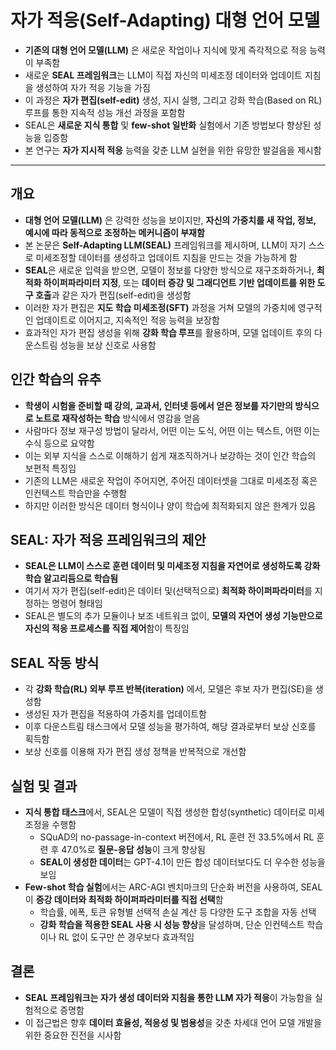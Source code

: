# 자가 적응(Self-Adapting) 대형 언어 모델


* **기존의 대형 언어 모델(LLM)** 은 새로운 작업이나 지식에 맞게 즉각적으로 적응 능력이 부족함
* 새로운 **SEAL 프레임워크**는 LLM이 직접 자신의 미세조정 데이터와 업데이트 지침을 생성하여 자가 적응 기능을 가짐
* 이 과정은 **자가 편집(self-edit)** 생성, 지시 실행, 그리고 강화 학습(Based on RL) 루프를 통한 지속적 성능 개선 과정을 포함함
* SEAL은 **새로운 지식 통합** 및 **few-shot 일반화** 실험에서 기존 방법보다 향상된 성능을 입증함
* 본 연구는 **자가 지시적 적응** 능력을 갖춘 LLM 실현을 위한 유망한 발걸음을 제시함

---

개요
--

* **대형 언어 모델(LLM)** 은 강력한 성능을 보이지만, **자신의 가중치를 새 작업, 정보, 예시에 따라 동적으로 조정하는 메커니즘이 부재함**
* 본 논문은 **Self-Adapting LLM(SEAL)** 프레임워크를 제시하며, LLM이 자기 스스로 미세조정할 데이터를 생성하고 업데이트 지침을 만드는 것을 가능하게 함
* **SEAL**은 새로운 입력을 받으면, 모델이 정보를 다양한 방식으로 재구조화하거나, **최적화 하이퍼파라미터 지정**, 또는 **데이터 증강 및 그래디언트 기반 업데이트를 위한 도구 호출**과 같은 자가 편집(self-edit)을 생성함
* 이러한 자가 편집은 **지도 학습 미세조정(SFT)** 과정을 거쳐 모델의 가중치에 영구적인 업데이트로 이어지고, 지속적인 적응 능력을 보장함
* 효과적인 자가 편집 생성을 위해 **강화 학습 루프**를 활용하며, 모델 업데이트 후의 다운스트림 성능을 보상 신호로 사용함

인간 학습의 유추
---------

* **학생이 시험을 준비할 때 강의, 교과서, 인터넷 등에서 얻은 정보를 자기만의 방식으로 노트로 재작성하는 학습** 방식에서 영감을 얻음
* 사람마다 정보 재구성 방법이 달라서, 어떤 이는 도식, 어떤 이는 텍스트, 어떤 이는 수식 등으로 요약함
* 이는 외부 지식을 스스로 이해하기 쉽게 재조직하거나 보강하는 것이 인간 학습의 보편적 특징임
* 기존의 LLM은 새로운 작업이 주어지면, 주어진 데이터셋을 그대로 미세조정 혹은 인컨텍스트 학습만을 수행함
* 하지만 이러한 방식은 데이터 형식이나 양이 학습에 최적화되지 않은 한계가 있음

SEAL: 자가 적응 프레임워크의 제안
---------------------

* **SEAL은 LLM이 스스로 훈련 데이터 및 미세조정 지침을 자연어로 생성하도록 강화 학습 알고리듬으로 학습됨**
* 여기서 자가 편집(self-edit)은 데이터 및(선택적으로) **최적화 하이퍼파라미터**를 지정하는 명령어 형태임
* SEAL은 별도의 추가 모듈이나 보조 네트워크 없이, **모델의 자연어 생성 기능만으로 자신의 적응 프로세스를 직접 제어**함이 특징임

SEAL 작동 방식
----------

* 각 **강화 학습(RL) 외부 루프 반복(iteration)** 에서, 모델은 후보 자가 편집(SE)을 생성함
* 생성된 자가 편집을 적용하여 가중치를 업데이트함
* 이후 다운스트림 태스크에서 모델 성능을 평가하여, 해당 결과로부터 보상 신호를 획득함
* 보상 신호를 이용해 자가 편집 생성 정책을 반복적으로 개선함

실험 및 결과
-------

* **지식 통합 태스크**에서, SEAL은 모델이 직접 생성한 합성(synthetic) 데이터로 미세조정을 수행함
  + SQuAD의 no-passage-in-context 버전에서, RL 훈련 전 33.5%에서 RL 훈련 후 47.0%로 **질문-응답 성능**이 크게 향상됨
  + **SEAL이 생성한 데이터**는 GPT-4.1이 만든 합성 데이터보다도 더 우수한 성능을 보임
* **Few-shot 학습 실험**에서는 ARC-AGI 벤치마크의 단순화 버전을 사용하여, SEAL이 **증강 데이터와 최적화 하이퍼파라미터를 직접 선택**함
  + 학습률, 에폭, 토큰 유형별 선택적 손실 계산 등 다양한 도구 조합을 자동 선택
  + **강화 학습을 적용한 SEAL 사용 시 성능 향상**을 달성하며, 단순 인컨텍스트 학습이나 RL 없이 도구만 쓴 경우보다 효과적임

결론
--

* **SEAL 프레임워크는 자가 생성 데이터와 지침을 통한 LLM 자가 적응**이 가능함을 실험적으로 증명함
* 이 접근법은 향후 **데이터 효율성, 적응성 및 범용성**을 갖춘 차세대 언어 모델 개발을 위한 중요한 진전을 시사함
